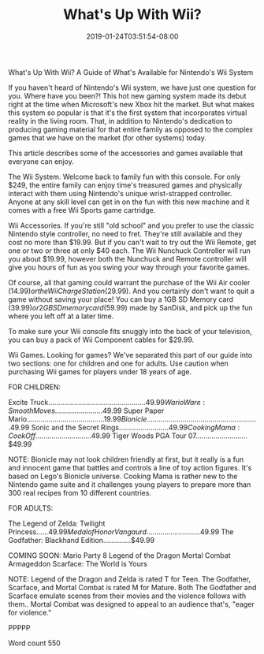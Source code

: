 ﻿---
title: "What's Up With Wii?"
date: 2019-01-24T03:51:54-08:00
description: "TXT Tips for Web Success"
featured_image: "/images/TXT.jpg"
tags: ["TXT"]
---

What's Up With Wii?
A Guide of What's Available for Nintendo's Wii System

If you haven't heard of Nintendo's Wii system, we have just one question for you. Where have you been?! This hot new gaming system made its debut right at the time when Microsoft's new Xbox hit the market. But what makes this system so popular is that it's the first system that incorporates virtual reality in the living room. That, in addition to Nintendo's dedication to producing gaming material for that entire family as opposed to the complex games that we have on the market (for other systems) today.

This article describes some of the accessories and games available that everyone can enjoy.

The Wii System. Welcome back to family fun with this console. For only $249, the entire family can enjoy time's treasured games and physically interact with them using Nintendo's unique wrist-strapped controller. Anyone at any skill level can get in on the fun with this new machine and it comes with a free Wii Sports game cartridge.

Wii Accessories. If you're still "old school" and you prefer to use the classic Nintendo style controller, no need to fret. They're still available and they cost no more than $19.99. But if you can't wait to try out the Wii Remote, get one or two or three at only $40 each. The Wii Nunchuck Controller will run you about $19.99, however both the Nunchuck and Remote controller will give you hours of fun as you swing your way through your favorite games.

Of course, all that gaming could warrant the purchase of the Wii Air cooler ($14.99) or the Wii Charge Station ($29.99). And you certainly don't want to quit a game without saving your place! You can buy a 1GB SD Memory card ($39.99) or 2 GB SD memory card ($59.99) made by SanDisk, and pick up the fun where you left off at a later time.

To make sure your Wii console fits snuggly into the back of your television, you can buy a pack of Wii Component cables for $29.99.

Wii Games. Looking for games? We've separated this part of our guide into two sections: one for children and one for adults. Use caution when purchasing Wii games for players under 18 years of age.

FOR CHILDREN:

Excite Truck.................................................$49.99
Wario Ware: Smooth Moves........................$49.99
Super Paper Mario.......................................$19.99
Bionicle........................................................$49.99
Sonic and the Secret Rings.........................$49.99
Cooking Mama: Cook Off............................$49.99
Tiger Woods PGA Tour 07.......................... $49.99

NOTE: Bionicle may not look children friendly at first, but it really is a fun and innocent game that battles and controls a line of toy action figures. It's based on Lego's Bionicle universe. Cooking Mama is rather new to the Nintendo game suite and it challenges young players to prepare more than 300 real recipes from 10 different countries.

FOR ADULTS:

The Legend of Zelda: Twilight Princess......$49.99
Medal of Honor Vangaurd...........................$49.99
The Godfather: Blackhand Edition..............$49.99

COMING SOON: 
Mario Party 8 
Legend of the Dragon
Mortal Combat Armageddon
Scarface: The World is Yours

NOTE: Legend of the Dragon and Zelda is rated T for Teen. The Godfather, Scarface, and Mortal Combat is rated M for Mature. Both The Godfather and Scarface emulate scenes from their movies and the violence follows with them.. Mortal Combat was designed to appeal to an audience that's, "eager for violence."

PPPPP

Word count 550


